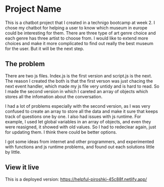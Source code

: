 # Project Name

This is a chatbot project that I created in a technigo bootcamp at week 2.
I chose my chatbot for helping a user to know which museum in europe could be interesting for them. There are three type of art genre choice and each genre has three artist to choose from.
I would like to extend more choices and make it more complicated to find out really the best museum for the user. But it will be the next step.

## The problem

There are two js files. Index.js is the first version and script.js is the next.
The reason I created the both is that the first verson was just chacing the next event handler, which made my js file very untidy and is hard to read.
So I made the second version in which I careted an array of objects which stores all the infomation about the conversation.

I had a lot of problems especially with the second version, as I was very confused to create an array to store all the data and make it sure that keeps track of questions one by one. I also had issues with js runtime. For example, I used let global variables in an array of objects, and even they were reasigned, it showed with old values. So I had to redeclear again, just for updating them. I think there could be better options.

I got some ideas from internet and other programmers, and experimented with functions and js runtime problems, and found out each solutions little by little.

## View it live

This is a deployed version: https://helpful-piroshki-45c88f.netlify.app/
